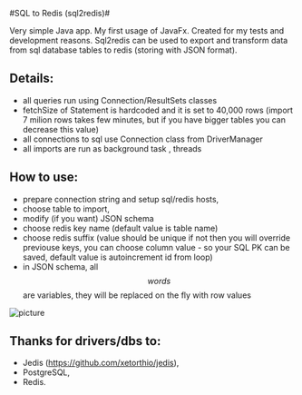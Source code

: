#SQL to Redis (sql2redis)#


Very simple Java app. My first usage of JavaFx. Created for my tests and development reasons. Sql2redis can be used to export and transform data from sql database tables to redis (storing with JSON format).

Details:
-----------
* all queries run using Connection/ResultSets classes
* fetchSize of Statement is hardcoded and it is set to 40,000 rows (import 7 milion rows takes few minutes, but if you have bigger tables you can decrease this value)
* all connections to sql use Connection class from DriverManager
* all imports are run as background task , threads


How to use:
-----------
* prepare connection string and setup sql/redis hosts,
* choose table to import,
* modify (if you want) JSON schema
* choose redis key name (default value is table name)
* choose redis suffix (value should be unique if not then you will override previouse keys, you can choose column value - so your SQL PK can be saved, default value is autoincrement id from loop)
* in JSON schema, all $$words$$ are variables, they will be replaced on the fly with row values

![picture](img/abc.png)

Thanks for drivers/dbs to:
-----------
* Jedis (https://github.com/xetorthio/jedis),
* PostgreSQL,
* Redis.